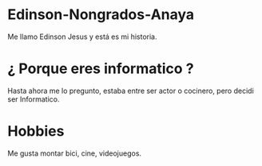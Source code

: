 # Edinson-Nongrados-Anaya
Me llamo Edinson Jesus y está es mi historia.


# ¿ Porque eres informatico ?

Hasta ahora me lo pregunto, estaba entre ser actor o cocinero, pero decidi ser Informatico.

# Hobbies

Me gusta montar bici, cine, videojuegos.
